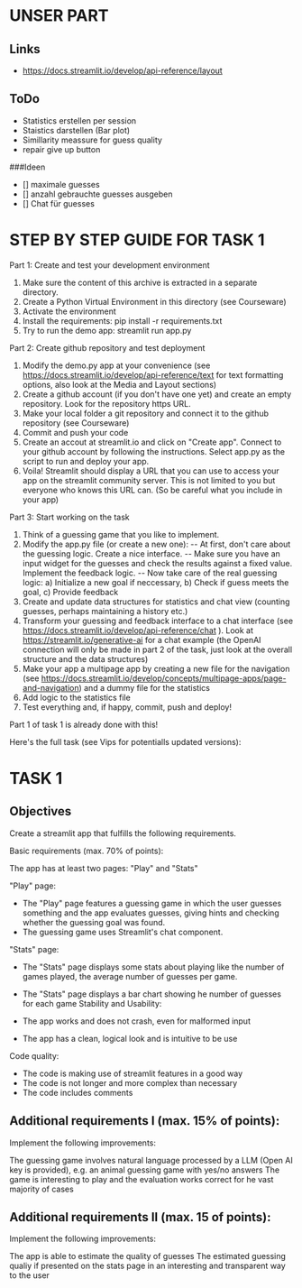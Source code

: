 UNSER PART
=============================
## Links
- https://docs.streamlit.io/develop/api-reference/layout
## ToDo
- Statistics erstellen per session
- Staistics darstellen (Bar plot)
- Simillarity meassure for guess quality
- repair give up button 

###Ideen
- [] maximale guesses
- [] anzahl gebrauchte guesses ausgeben
- [] Chat für guesses





STEP BY STEP GUIDE FOR TASK 1
=============================

Part 1: Create and test your development environment

1. Make sure the content of this archive is extracted in a separate directory.
2. Create a Python Virtual Environment in this directory (see Courseware)
3. Activate the environment
4. Install the requirements: pip install -r requirements.txt
5. Try to run the demo app: streamlit run app.py

Part 2: Create github repository and test deployment

1. Modify the demo.py app at your convenience (see https://docs.streamlit.io/develop/api-reference/text for text formatting options, also look at the Media and Layout sections)
2. Create a github account (if you don't have one yet) and create an empty repository. Look for the repository https URL.
3. Make your local folder a git repository and connect it to the github repository (see Courseware)
4. Commit and push your code
5. Create an accout at streamlit.io and click on "Create app". Connect to your github account by following the instructions. Select app.py as the script to run and deploy your app.
6. Voila! Streamlit should display a URL that you can use to access your app on the streamlit community server. This is not limited to you but everyone who knows this URL can. (So be careful what you include in your app)

Part 3: Start working on the task

1. Think of a guessing game that you like to implement.
2. Modify the app.py file (or create a new one):
-- At first, don't care about the guessing logic. Create a nice interface.
-- Make sure you have an input widget for the guesses and check the results against a fixed value. Implement the feedback logic.
-- Now take care of the real guessing logic: a) Initialize a new goal if neccessary, b) Check if guess meets the goal, c) Provide feedback
3. Create and update data structures for statistics and chat view (counting guesses, perhaps maintaining a history etc.)
4. Transform your guessing and feedback interface to a chat interface (see https://docs.streamlit.io/develop/api-reference/chat ). Look at https://streamlit.io/generative-ai for a chat example (the OpenAI connection will only be made in part 2 of the task, just look at the overall structure and the data structures)
5. Make your app a multipage app by creating a new file for the navigation (see https://docs.streamlit.io/develop/concepts/multipage-apps/page-and-navigation) and a dummy file for the statistics
6. Add logic to the statistics file
7. Test everything and, if happy, commit, push and deploy!

Part 1 of task 1 is already done with this!

Here's the full task (see Vips for potentialls updated versions):


TASK 1
======

Objectives
----------

Create a streamlit app that fulfills the following requirements.

Basic requirements (max. 70% of points):

The app has at least two pages: "Play" and "Stats"

"Play" page:

- The "Play" page features a guessing game in which the user guesses something and the app evaluates guesses, giving hints and checking whether the guessing goal was found.
- The guessing game uses Streamlit's chat component.

"Stats" page:

- The "Stats" page displays some stats about playing like the number of games played, the average number of guesses per game. 
- The "Stats" page displays a bar chart showing he number of guesses for each game
Stability and Usability:

- The app works and does not crash, even for malformed input
- The app has a clean, logical look and is intuitive to be use

Code quality:

- The code is making use of streamlit features in a good way
- The code is not longer and more complex than necessary
- The code includes comments

Additional requirements  I (max. 15% of points):
------------------------------------------------

Implement the following improvements:

The guessing game involves natural language processed by a LLM (Open AI key is provided), e.g. an animal guessing game with yes/no answers
The game is interesting to play and the evaluation works correct for he vast majority of cases

Additional requirements II (max. 15 of points):
-----------------------------------------------

Implement the following improvements:

The app is able to estimate the quality of guesses
The estimated guessing qualiy if presented on the stats page in an interesting and transparent way to the user

